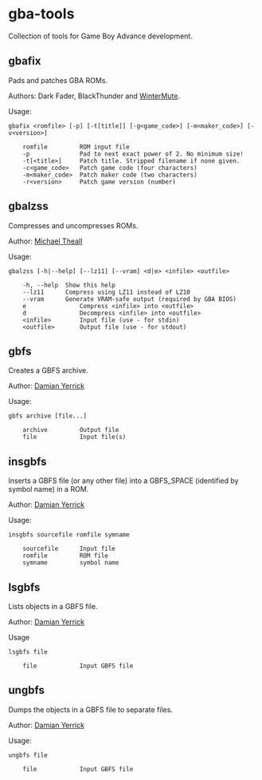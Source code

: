 # gba-tools

Collection of tools for Game Boy Advance development.

## gbafix

Pads and patches GBA ROMs.

Authors: Dark Fader, BlackThunder and [WinterMute](https://github.com/WinterMute).

Usage:
```
gbafix <romfile> [-p] [-t[title]] [-g<game_code>] [-m<maker_code>] [-v<version>]

    romfile         ROM input file
    -p              Pad to next exact power of 2. No minimum size!
    -t[<title>]     Patch title. Stripped filename if none given.
    -c<game_code>   Patch game code (four characters)
    -m<maker_code>  Patch maker code (two characters)
    -r<version>     Patch game version (number)
```

## gbalzss

Compresses and uncompresses ROMs.

Author: [Michael Theall](https://github.com/mtheall)

Usage:
```
gbalzss [-h|--help] [--lz11] [--vram] <d|e> <infile> <outfile>

    -h, --help  Show this help
    --lz11      Compress using LZ11 instead of LZ10
    --vram      Generate VRAM-safe output (required by GBA BIOS)
    e               Compress <infile> into <outfile>
    d               Decompress <infile> into <outfile>
    <infile>        Input file (use - for stdin)
    <outfile>       Output file (use - for stdout)
```

## gbfs

Creates a GBFS archive.

Author: [Damian Yerrick](https://github.com/pinobatch)

Usage:
```
gbfs archive [file...]

    archive         Output file
    file            Input file(s)
```

## insgbfs

Inserts a GBFS file (or any other file) into a GBFS_SPACE (identified by symbol name) in a ROM.

Author: [Damian Yerrick](https://github.com/pinobatch)

Usage:
```
insgbfs sourcefile romfile symname

    sourcefile      Input file
    romfile         ROM file
    symname         symbol name
```

## lsgbfs

Lists objects in a GBFS file.

Author: [Damian Yerrick](https://github.com/pinobatch)

Usage
```
lsgbfs file

    file            Input GBFS file
```

## ungbfs

Dumps the objects in a GBFS file to separate files.

Author: [Damian Yerrick](https://github.com/pinobatch)

Usage:
```
ungbfs file

    file            Input GBFS file
```
